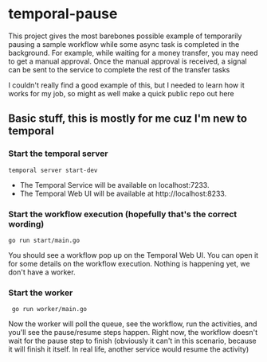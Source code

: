 # temporal-pause

This project gives the most barebones possible example of temporarily pausing a sample workflow while some async task is completed in the background. For example, while waiting for a money transfer, you may need to get a manual approval. Once the manual approval is received, a signal can be sent to the service to complete the rest of the transfer tasks

I couldn't really find a good example of this, but I needed to learn how it works for my job, so might as well make a quick public repo out here

## Basic stuff, this is mostly for me cuz I'm new to temporal

### Start the temporal server

`temporal server start-dev`

- The Temporal Service will be available on localhost:7233.
- The Temporal Web UI will be available at http://localhost:8233.

### Start the workflow execution (hopefully that's the correct wording)

`go run start/main.go`

You should see a workflow pop up on the Temporal Web UI. You can open it for some details on the workflow execution. Nothing is happening yet, we don't have a worker.

### Start the worker

` go run worker/main.go`

Now the worker will poll the queue, see the workflow, run the activities, and you'll see the pause/resume steps happen. Right now, the workflow doesn't wait for the pause step to finish (obviously it can't in this scenario, because it will finish it itself. In real life, another service would resume the activity)
